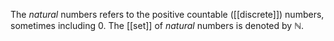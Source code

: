 The *natural* numbers refers to the positive countable ([[discrete]]) numbers, sometimes including $0$. The [[set]] of *natural* numbers is denoted by $\mathbb{N}$.